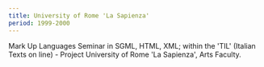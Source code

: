 ```yaml
---
title: University of Rome 'La Sapienza'
period: 1999-2000
---
```

Mark Up Languages Seminar in SGML, HTML, XML; within the 'TIL' (Italian Texts on line) - Project University of Rome 'La Sapienza', Arts Faculty.
